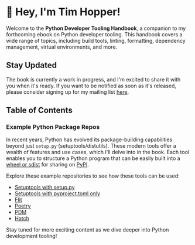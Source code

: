 # 👋 Hey, I'm Tim Hopper!

Welcome to the __Python Developer Tooling Handbook__, a companion to my forthcoming
ebook on Python developer tooling. This handbook covers a wide range of topics,
including build tools, linting, formatting, dependency management, virtual environments,
and more.

## Stay Updated

The book is currently a work in progress, and I'm excited to share it with you when it's
ready. If you want to be notified as soon as it's released, please consider signing up
for my mailing list [here](https://buttondown.email/pdth?tag=github).

## Table of Contents

### Example Python Package Repos

In recent years, Python has evolved its package-building capabilities beyond just
`setup.py` (setuptools/distutils). These modern tools offer a wealth of features and use
cases, which I'll delve into in the book. Each tool enables you to structure a Python
program that can be easily built into a [wheel or
sdist](https://realpython.com/python-wheels/) for sharing on [PyPI](https://pypi.org).

Explore these example repositories to see how these tools can be used:

- [Setuptools with
  setup.py](https://github.com/python-developer-tooling-handbook/demo-setuptools-with-setuppy)
- [Setuptools with pyproject.toml
  only](https://github.com/python-developer-tooling-handbook/demo-setuptools-without-setuppy)
- [Flit](https://github.com/python-developer-tooling-handbook/demo-flit)
- [Poetry](https://github.com/python-developer-tooling-handbook/demo-poetry)
- [PDM](https://github.com/python-developer-tooling-handbook/demo-pdm)
- [Hatch](https://github.com/python-developer-tooling-handbook/demo-hatch)

Stay tuned for more exciting content as we dive deeper into Python development tooling!
